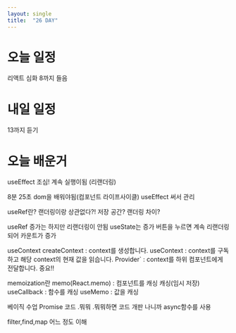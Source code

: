 ```yaml
---
layout: single
title:  "26 DAY"
---
```



# 오늘 일정
리액트 심화 8까지 들음


# 내일 일정
13까지 듣기

# 오늘 배운거  
useEffect
조심! 
계속 실행이됨 (리랜더링)

8분 25초 dom을 배워야됨(컴포넌트 라이프사이클)
useEffect 써서 관리

useRef란? 랜더링이랑 상관없다?!
저장 공간? 랜더링 차이? 

useRef 증가는 하지만 리랜더링이 안됨
useState는 증가 버튼을 누르면 계속 리랜더링 되어 카운트가 증가

useContext 
createContext : context를 생성합니다.
useContext : context를 구독하고 해당 context의 현재 값을 읽습니다.
Provider` : context를 하위 컴포넌트에게 전달합니다.  중요!!

memoization란
memo(React.memo) : 컴포넌트를 캐싱 캐싱(임시 저장)
useCallback : 함수를 캐싱
useMemo : 값을 캐싱



베이직 수업
Promise 코드 .뭐뭐  .뭐뭐하면 코드 개판 나니까 async함수를 사용

filter,find,map 어느 정도 이해
